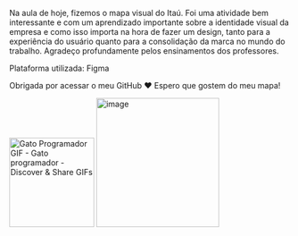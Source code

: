 Na aula de hoje, fizemos o mapa visual do Itaú. Foi uma atividade bem interessante e com um aprendizado importante sobre a identidade visual da empresa e como isso importa na hora de fazer um design, tanto para a experiência do usuário quanto para a consolidação da marca no mundo do trabalho. Agradeço profundamente pelos ensinamentos dos professores.

Plataforma utilizada: Figma

Obrigada por acessar o meu GitHub ❤️ Espero que gostem do meu mapa!



<img src="https://media.tenor.com/rEd35Rfq3m4AAAAM/cat-work-in-progress.gif" jsaction="" class="sFlh5c FyHeAf iPVvYb" style="max-width: 220px; height: 160px; margin: 0px; width: 152px;" alt="Gato Programador GIF - Gato programador - Discover &amp; Share GIFs" jsname="kn3ccd">




<img width="220" height="231" alt="image" src="https://github.com/user-attachments/assets/027db401-8560-49d1-a6de-ff4c32668569" />


